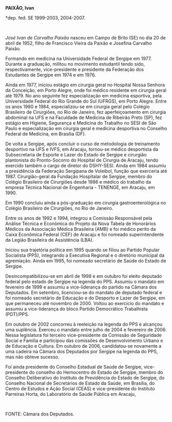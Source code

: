 **PAIXÃO, Ivan**

\*dep. fed. SE 1999-2003, 2004-2007.

 

*José Ivan de Carvalho Paixão* nasceu em Campo de Brito (SE) no dia 20
de abril de 1952, filho de Francisco Vieira da Paixão e Josefina
Carvalho Paixão.

Formando em medicina na Universidade Federal de Sergipe em 1977. Durante
a graduação, militou no movimento estudantil tendo sido,
respectivamente, vice-presidente e presidente da Federação dos
Estudantes de Sergipe em 1974 e em 1976.

Ainda em 1977, iniciou estágio em cirurgia geral no Hospital Nossa
Senhora da Conceição, em Porto Alegre, onde foi médico residente em
cirurgia geral até 1979. No ano seguinte fez especialização em medicina
esportiva, pela Universidade Federal do Rio Grande do Sul (UFRGS), em
Porto Alegre. Entre os anos 1980 e 1984, especializou-se em cirurgia
geral pelo Colégio Brasileiro de Cirurgiões, no Rio de Janeiro, fez
aperfeiçoamento em cirurgia abdominal na UFS e na Faculdade de Medicina
de Ribeirão Preto (SP), fez estágio em Higiene, Segurança e Medicina do
Trabalho no SESI de São Paulo e especialização em cirurgia geral e
medicina desportiva no Conselho Federal de Medicina, em Brasília (DF).

De volta a Sergipe, após concluir o curso de metodologia de treinamento
desportivo na UFS e IVFS, em Aracaju, tornou-se médico desportista da
Subsecretaria de Esporte e Lazer do Estado de Sergipe e cirurgião
plantonista do Pronto-Socorro do Hospital de Cirurgia de Aracaju, tendo
exercido também o cargo de diretor do DSHY-SESI. Ainda em 1984 assumiu a
presidência da Federação Sergipana de Voleibol, função que exerceria até
1987. Cirurgião-geral da Fundação Hospitalar de Sergipe, membro do
Colégio Brasileiro de Cirurgiões desde 1986 e médico do trabalho da
empresa Técnica Nacional de Engenharia - TENENGE, em Aracaju, em 1990.

Em 1990 concluiu ainda a pós-graduação em cirurgia gastroenterológica no
Colégio Brasileiro de Cirurgiões, no Rio de Janeiro.

Entre os anos de 1992 e 1994, integrou a Comissão Responsável pela
Análise Técnica e Econômica do Projeto da Nova Tabela de Honorários
Médicos da Associação Médica Brasileira (AMB) e foi médico perito da
Caixa Econômica Federal (CEF) de Aracaju e foi nomeado superintendente
da Legião Brasileira de Assistência (LBA).

Iniciou sua trajetória política em 1995 quando se filiou ao Partido
Popular Socialista (PPS), integrando a Executiva Regional e o diretório
municipal da agremiação. Ainda em 1995, foi nomeado secretário de Saúde
do Estado de Sergipe.  

Desincompatibilizou-se em abril de 1998 e em outubro foi eleito deputado
federal pelo estado de Sergipe na legenda do PPS. Assumiu o mandato em
fevereiro de 1999 e assumiu a vice-liderança do partido na Câmara dos
Deputados. Em setembro, licenciou-se do mandato de deputado federal e
foi nomeado secretário de Educação e do Desporto e Lazer de Sergipe, em
que permaneceu até novembro de 2000. Voltou ao exercício do mandato e
assumiu a vice-liderança do bloco Partido Democrático Trabalhista
(PDT)/PPS.

Em outubro de 2002 concorreu à reeleição na legenda do PPS e alcançou
uma suplência. Exerceu o mandato entre julho de 2004 e fevereiro de
2006. Nessa legislatura foi terceiro vice-presidente da Comissão de
Seguridade Social e Família e participou das comissões de
Desenvolvimento Urbano e de Educação e Cultura. Em outubro de 2006,
candidatou-se novamente a uma cadeira na Câmara dos Deputados por
Sergipe na legenda do PPS, mas não obteve sucesso.

Foi ainda presidente do Conselho Estadual de Saúde de Sergipe,
vice-presidente do conselho do Hemocentro do Estado de Sergipe, membro
do Conselho Deliberativo do Instituto de Previdência do Estado de
Sergipe, do Conselho Nacional de Secretários de Estado da Saúde, em
Brasília, do Centro de Estudos e Ação Social (CEAS) e vice-presidente do
Instituto Parreiras Horta, do Laboratório de Saúde Pública em Aracaju,

 

FONTE: Câmara dos Deputados.

 
